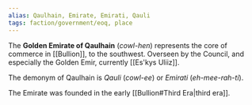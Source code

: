 ```yaml
---
alias: Qaulhain, Emirate, Emirati, Qauli
tags: faction/government/eoq, place
---
```

The **Golden Emirate of Qaulhain** (*cowl-hen*) represents the core of commerce in [[Bullion]], to the southwest. Overseen by the Council, and especially the Golden Emir, currently [[Es'kys Uliiz]]. 

The demonym of Qaulhain is *Qauli* (*cowl-ee*) or *Emirati* (*eh-mee-rah-ti*).

The Emirate was founded in the early [[Bullion#Third Era|third era]].

